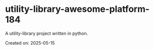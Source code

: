 # utility-library-awesome-platform-184

A utility-library project written in python.

Created on: 2025-05-15
